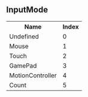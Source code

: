 ## InputMode

<table><tr><th>Name</th><th>Index</th><tr><td>Undefined</td><td>0</td></tr><tr><td>Mouse</td><td>1</td></tr><tr><td>Touch</td><td>2</td></tr><tr><td>GamePad</td><td>3</td></tr><tr><td>MotionController</td><td>4</td></tr><tr><td>Count</td><td>5</td></tr></table>